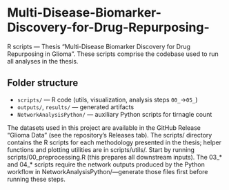 # Multi-Disease-Biomarker-Discovery-for-Drug-Repurposing-
R scripts — Thesis “Multi-Disease Biomarker Discovery for Drug Repurposing in Glioma”. These scripts comprise the codebase used to run all analyses in the thesis.

## Folder structure
- `scripts/` — R code (utils, visualization, analysis steps `00_`→`05_`)
- `outputs/`, `results/` — generated artifacts
- `NetworkAnalysisPython/` — auxiliary Python scripts for tirnagle count

The datasets used in this project are available in the GitHub Release “Glioma Data” (see the repository’s Releases tab).
The scripts/ directory contains the R scripts for each methodology presented in the thesis; helper functions and plotting utilities are in scripts/utils/. Start by running scripts/00_preprocessing.R (this prepares all downstream inputs). The 03_* and 04_* scripts require the network outputs produced by the Python workflow in NetworkAnalysisPython/—generate those files first before running these steps.
